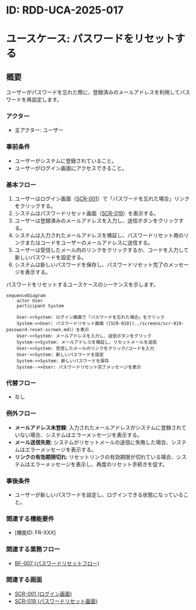 # ID: RDD-UCA-2025-017

# ユースケース: パスワードをリセットする

## 概要

ユーザーがパスワードを忘れた際に、登録済みのメールアドレスを利用してパスワードを再設定します。

### アクター

- 主アクター: ユーザー

### 事前条件

- ユーザーがシステムに登録されていること。
- ユーザーがログイン画面にアクセスできること。

### 基本フロー

1. ユーザーはログイン画面（[SCR-001](../screens/scr-001-login-screen.md)）で「パスワードを忘れた場合」リンクをクリックする。
1. システムはパスワードリセット画面（[SCR-019](../screens/scr-019-password-reset-screen.md)）を表示する。
1. ユーザーは登録済みのメールアドレスを入力し、送信ボタンをクリックする。
1. システムは入力されたメールアドレスを検証し、パスワードリセット用のリンクまたはコードをユーザーのメールアドレスに送信する。
1. ユーザーは受信したメール内のリンクをクリックするか、コードを入力して新しいパスワードを設定する。
1. システムは新しいパスワードを保存し、パスワードリセット完了のメッセージを表示する。

パスワードをリセットするユースケースのシーケンスを示します。

```mermaid
sequenceDiagram
    actor User
    participant System

    User->>System: ログイン画面で「パスワードを忘れた場合」をクリック
    System->>User: パスワードリセット画面（[SCR-019](../screens/scr-019-password-reset-screen.md)）を表示
    User->>System: メールアドレスを入力し、送信ボタンをクリック
    System->>System: メールアドレスを検証し、リセットメールを送信
    User->>System: 受信したメールのリンクをクリック/コードを入力
    User->>System: 新しいパスワードを設定
    System->>System: 新しいパスワードを保存
    System-->>User: パスワードリセット完了メッセージを表示
```

### 代替フロー

- なし

### 例外フロー

- **メールアドレス未登録**: 入力されたメールアドレスがシステムに登録されていない場合、システムはエラーメッセージを表示する。
- **メール送信失敗**: システムがリセットメールの送信に失敗した場合、システムはエラーメッセージを表示する。
- **リンクの有効期限切れ**: リセットリンクの有効期限が切れている場合、システムはエラーメッセージを表示し、再度のリセット手続きを促す。

### 事後条件

- ユーザーが新しいパスワードを設定し、ログインできる状態になっていること。

### 関連する機能要件

- [機能ID: FR-XXX]

### 関連する業務フロー

- [BF-007 (パスワードリセットフロー)](../business-flows/bf-007-password-reset-flow.md)

### 関連する画面

- [SCR-001 (ログイン画面)](../screens/scr-001-login-screen.md)
- [SCR-019 (パスワードリセット画面)](../screens/scr-019-password-reset-screen.md)
